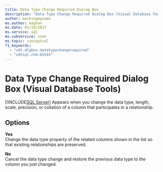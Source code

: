 ```yaml
---
title: Data Type Change Required Dialog Box
description: "Data Type Change Required Dialog Box (Visual Database Tools)"
author: markingmyname
ms.author: maghan
ms.date: 01/19/2017
ms.service: sql
ms.subservice: ssms
ms.topic: conceptual
f1_keywords:
  - "vdt.dlgbox.datatypechangerequired"
  - "vdtsql.chm:65545"
---
```

# Data Type Change Required Dialog Box (Visual Database Tools)
[!INCLUDE[SQL Server](../../includes/applies-to-version/sqlserver.md)]
Appears when you change the data type, length, scale, precision, or collation of a column that participates in a relationship.  
  
## Options  
**Yes**  
Change the data type property of the related columns shown in the list so that existing relationships are preserved.  
  
**No**  
Cancel the data type change and restore the previous data type to the column you just changed.  
  
